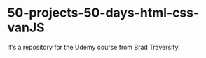 # 50-projects-50-days-html-css-vanJS
It's a repository for the Udemy course from Brad Traversify.  
